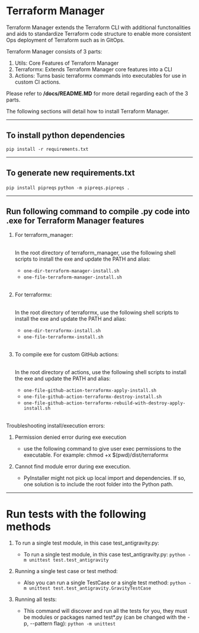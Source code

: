 # Terraform Manager

Terraform Manager extends the Terraform CLI with additional functonalities and aids to standardize Terraform code structure to enable more consistent Ops deployment of Terraform such as in GitOps.

Terraform Manager consists of 3 parts:
1. Utils: Core Features of Terraform Manager
2. Terraformx: Extends Terraform Manager core features into a CLI
3. Actions: Turns basic terraformx commands into executables for use in custom CI actions.

Please refer to **/docs/README.MD** for more detail regarding each of the 3 parts. 

The following sections will detail how to install Terraform Manager.

---
## To install python dependencies

`pip install -r requirements.txt`

---
## To generate new requirements.txt

`pip install pipreqs`
`python -m pipreqs.pipreqs .`

---
## Run following command to compile .py code into .exe for Terraform Manager features

1. For terraform_manager:<br/><br/>
      
      In the root directory of terraform_manager, use the following shell scripts to install the exe and update the PATH and alias:

      - `one-dir-terraform-manager-install.sh`
      - `one-file-terraform-manager-install.sh`
      <br/>

2. For terraformx:<br/><br/>

      In the root directory of terraformx, use the following shell scripts to install the exe and update the PATH and alias:
      - `one-dir-terraformx-install.sh`
      - `one-file-terraformx-install.sh`
      <br/>

3. To compile exe for custom GitHub actions:<br/><br/>  

      In the root directory of actions, use the following shell scripts to install the exe and update the PATH and alias:
      - `one-file-github-action-terraformx-apply-install.sh`
      - `one-file-github-action-terraformx-destroy-install.sh`
      - `one-file-github-action-terraformx-rebuild-with-destroy-apply-install.sh`
      <br/>

Troubleshooting install/execution errors:
1. Permission denied error during exe execution
    - use the following command to give user exec permissions to the executable. 
      For example:
      chmod +x $(pwd)/dist/terraformx

2. Cannot find module error during exe execution.
    - PyInstaller might not pick up local import and dependencies. If so, one solution is to include the root folder into the Python path.

---
# Run tests with the following methods

1. To run a single test module, in this case test_antigravity.py:

    - To run a single test module, in this case test_antigravity.py:
      `python -m unittest test.test_antigravity`
      <br/>

2. Running a single test case or test method:

    - Also you can run a single TestCase or a single test method:
      `python -m unittest test.test_antigravity.GravityTestCase`
      <br/>

3. Running all tests:

    - This command will discover and run all the tests for you, they must be modules or packages named test\*.py (can be changed with the -p, --pattern flag):
      `python -m unittest`